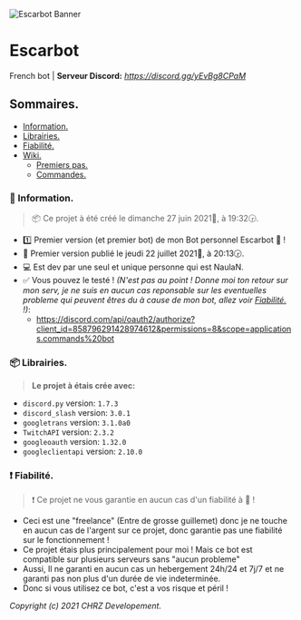 ![Escarbot Banner](https://eapi.pcloud.com/getpubthumb?code=XZRid0ZTDpXjJtGtXHb2MjxJB6w57vMB4V0&linkpassword=undefined&size=1078x190&crop=0&type=auto)
# Escarbot
French bot | **Serveur Discord:** _https://discord.gg/yEvBg8CPaM_

## Sommaires.
* [Information.](#-information)
* [Librairies.](#-librairies)
* [Fiabilité.](#-fiabilité)
* [Wiki.](https://github.com/NaulaN/Escarbot-py/wiki)
    * [Premiers pas.](https://github.com/NaulaN/Escarbot-py/wiki/Premiers-pas)
    * [Commandes.](https://github.com/NaulaN/Escarbot-py/wiki/Commandes)

### 📰 Information.
> 📦 Ce projet à été créé le ‎dimanche ‎27 ‎juin ‎2021📅, à ‏‎19:32🕞.
* 1️⃣ Premier version (et premier bot) de mon Bot personnel Escarbot 🤖 !
* 🧐 Premier version publié le ‎jeudi ‎22 ‎juillet ‎2021📅, à ‏‎20:13🕞.
* 💻 Est dev par une seul et unique personne qui est NaulaN.
* ✅ Vous pouvez le testé ! _(N'est pas au point ! Donne moi ton retour sur mon serv, je ne suis en aucun cas reponsable sur les eventuelles probleme qui peuvent êtres du à cause de mon bot, allez voir [Fiabilité.](#-fiabilité) !)_:
  *  https://discord.com/api/oauth2/authorize?client_id=858796291428974612&permissions=8&scope=applications.commands%20bot

### 📦 Librairies.
> **Le projet à étais crée avec:**
* `discord.py` version: `1.7.3`
* `discord_slash` version: `3.0.1`
* `googletrans` version: `3.1.0a0`
* `TwitchAPI` version: `2.3.2`
* `googleoauth` version: `1.32.0`
* `googleclientapi` version: `2.10.0`

### ❗ Fiabilité.
> ❗ Ce projet ne vous garantie en aucun cas d'un fiabilité à 💯 !
* Ceci est une "freelance" (Entre de grosse guillemet) donc je ne touche en aucun cas de l'argent sur ce projet, donc garantie pas une fiabilité sur le fonctionnement !
* Ce projet étais plus principalement pour moi ! Mais ce bot est compatible sur plusieurs serveurs sans "aucun probleme"
* Aussi, Il ne garanti en aucun cas un hebergement 24h/24 et 7j/7 et ne garanti pas non plus d'un durée de vie indeterminée.
* Donc si vous utilisez ce bot, c'est a vos risque et péril !



_Copyright (c) 2021 CHRZ Developement._
